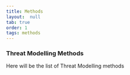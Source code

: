 ```yaml
---
title: Methods
layout:  null
tab: true
order: 1
tags: methods
---
```


### Threat Modelling Methods

Here will be the list of Threat Modelling methods

